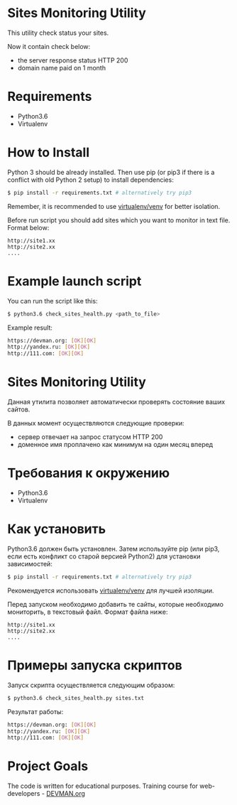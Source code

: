 # Sites Monitoring Utility

This utility check status your sites.

Now it contain check below:

- the server response status HTTP 200
- domain name paid on 1 month

# Requirements

- Python3.6
- Virtualenv

# How to Install

Python 3 should be already installed. Then use pip (or pip3 if there is a conflict with old Python 2 setup) to install dependencies:

```bash
$ pip install -r requirements.txt # alternatively try pip3
```
Remember, it is recommended to use [virtualenv/venv](https://devman.org/encyclopedia/pip/pip_virtualenv/) for better isolation.

Before run script you should add sites which you want to monitor in text file. Format below:
```
http://site1.xx
http://site2.xx
....
```

# Example launch script

You can run the script like this:
```bash
$ python3.6 check_sites_health.py <path_to_file> 
```
Example result:
```bash
https://devman.org: [OK][OK]
http://yandex.ru: [OK][OK]
http://111.com: [OK][OK]
```

# Sites Monitoring Utility

Данная утилита позволяет автоматически проверять состояние ваших сайтов.

В данных момент осуществляются следующие проверки:

- сервер отвечает на запрос статусом HTTP 200
- доменное имя проплачено как минимум на один месяц вперед

# Требования к окружению

- Python3.6
- Virtualenv

# Как установить

Python3.6 должен быть установлен. Затем используйте pip (или pip3, если есть конфликт со старой версией Python2) для установки зависимостей:
```bash
$ pip install -r requirements.txt # alternatively try pip3
```
Рекомендуется использовать [virtualenv/venv](https://devman.org/encyclopedia/pip/pip_virtualenv/) для лучшей изоляции.

Перед запуском необходимо добавить те сайты, которые необходимо мониторить, в текстовый файл. Формат файла ниже:
```
http://site1.xx
http://site2.xx
....
```

# Примеры запуска скриптов

Запуск скрипта осуществляется следующим образом:
```bash
$ python3.6 check_sites_health.py sites.txt 
```

Результат работы:
```bash
https://devman.org: [OK][OK]
http://yandex.ru: [OK][OK]
http://111.com: [OK][OK]
```

# Project Goals

The code is written for educational purposes. Training course for web-developers - [DEVMAN.org](https://devman.org)
